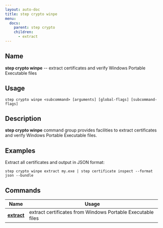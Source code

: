 ```yaml
---
layout: auto-doc
title: step crypto winpe
menu:
  docs:
    parent: step crypto
    children:
      - extract
---
```


## Name
**step crypto winpe** -- extract certificates and verify Windows Portable Executable files

## Usage

```raw
step crypto winpe <subcommand> [arguments] [global-flags] [subcommand-flags]
```

## Description

**step crypto winpe** command group provides facilities to extract certificates and
verify Windows Portable Executable files.

## Examples

Extract all certificates and output in JSON format:
```shell
step crypto winpe extract my.exe | step certificate inspect --format json --bundle
```

## Commands


| Name | Usage |
|---|---|
| **[extract](extract/)** | extract certificates from Windows Portable Executable files |

